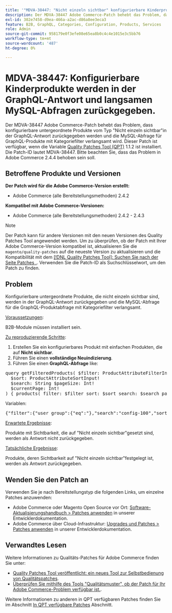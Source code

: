```yaml
---
title: '"MDVA-38447: "Nicht einzeln sichtbar" konfigurierbare Kinderprodukte werden in der GraphQL-Antwort und langsamen MySQL-Abfrage zurückgegeben."'
description: Der MDVA-38447 Adobe Commerce-Patch behebt das Problem, dass konfigurierbare untergeordnete Produkte vom Typ "Nicht einzeln sichtbar"in der GraphQL-Antwort zurückgegeben werden und die MySQL-Abfrage für GraphQL-Produkte mit Kategoriefilter verlangsamt wird. Dieser Patch ist verfügbar, wenn das [Quality Patches Tool (QPT)](/help/announcements/adobe-commerce-announcements/magento-quality-patches-released-new-tool-to-self-serve-quality-patches.md) 1.1.2 installiert ist. Die Patch-ID lautet MDVA-38447. Bitte beachten Sie, dass das Problem in Adobe Commerce 2.4.4 behoben sein soll.
exl-id: 302e7458-d9ea-466a-a2ac-d86a8ee3eca3
feature: B2B, GraphQL, Categories, Configuration, Products, Services
role: Admin
source-git-commit: 958179e0f3efe08e65ea8b0c4c4e1015e3c5bb76
workflow-type: tm+mt
source-wordcount: '487'
ht-degree: 0%

---
```


# MDVA-38447: Konfigurierbare Kinderprodukte werden in der GraphQL-Antwort und langsamen MySQL-Abfragen zurückgegeben.

Der MDVA-38447 Adobe Commerce-Patch behebt das Problem, dass konfigurierbare untergeordnete Produkte vom Typ &quot;Nicht einzeln sichtbar&quot;in der GraphQL-Antwort zurückgegeben werden und die MySQL-Abfrage für GraphQL-Produkte mit Kategoriefilter verlangsamt wird. Dieser Patch ist verfügbar, wenn die Variable [Quality Patches Tool (QPT)](/help/announcements/adobe-commerce-announcements/magento-quality-patches-released-new-tool-to-self-serve-quality-patches.md) 1.1.2 ist installiert. Die Patch-ID lautet MDVA-38447. Bitte beachten Sie, dass das Problem in Adobe Commerce 2.4.4 behoben sein soll.

## Betroffene Produkte und Versionen

**Der Patch wird für die Adobe Commerce-Version erstellt:**

* Adobe Commerce (alle Bereitstellungsmethoden) 2.4.2

**Kompatibel mit Adobe Commerce-Versionen:**

* Adobe Commerce (alle Bereitstellungsmethoden) 2.4.2 - 2.4.3

>[!NOTE]
>
>Der Patch kann für andere Versionen mit den neuen Versionen des Quality Patches Tool angewendet werden. Um zu überprüfen, ob der Patch mit Ihrer Adobe Commerce-Version kompatibel ist, aktualisieren Sie die `magento/quality-patches` auf die neueste Version zu aktualisieren und die Kompatibilität mit dem [[!DNL Quality Patches Tool]: Suchen Sie nach der Seite Patches .](https://devdocs.magento.com/quality-patches/tool.html#patch-grid). Verwenden Sie die Patch-ID als Suchschlüsselwort, um den Patch zu finden.

## Problem

Konfigurierbare untergeordnete Produkte, die nicht einzeln sichtbar sind, werden in der GraphQL-Antwort zurückgegeben und die MySQL-Abfrage für die GraphQL-Produktabfrage mit Kategoriefilter verlangsamt.

<u>Voraussetzungen</u>:

B2B-Module müssen installiert sein.

<u>Zu reproduzierende Schritte</u>:

1. Erstellen Sie ein konfigurierbares Produkt mit einfachen Produkten, die auf **Nicht sichtbar**.
1. Führen Sie einen **vollständige Neuindizierung**.
1. Führen Sie einen **GraphQL-Abfrage** like:

<pre>query getFilteredProducts( $filter: ProductAttributeFilterInput!
  $sort: ProductAttributeSortInput!
  $search: String $pageSize: Int!
  $currentPage: Int!
) { products( filter: $filter sort: $sort search: $search pageSize: $pageSize currentPage: $currentPage ) { total_count page_info { total_pages current_page page_size } items { name sku } }</pre>

Variablen:

<pre>{"filter":{"user_group":{"eq":"},"search":"config-100","sort":{},"pageSize":200,"currentPage":1}
</pre>

<u>Erwartete Ergebnisse</u>:

Produkte mit Sichtbarkeit, die auf &quot;Nicht einzeln sichtbar&quot;gesetzt sind, werden als Antwort nicht zurückgegeben.

<u>Tatsächliche Ergebnisse</u>:

Produkte, deren Sichtbarkeit auf &quot;Nicht einzeln sichtbar&quot;festgelegt ist, werden als Antwort zurückgegeben.

## Wenden Sie den Patch an

Verwenden Sie je nach Bereitstellungstyp die folgenden Links, um einzelne Patches anzuwenden:

* Adobe Commerce oder Magento Open Source vor Ort: [Software-Aktualisierungshandbuch > Patches anwenden](https://devdocs.magento.com/guides/v2.4/comp-mgr/patching/mqp.html) in unserer Entwicklerdokumentation.
* Adobe Commerce über Cloud-Infrastruktur: [Upgrades und Patches > Patches anwenden](https://devdocs.magento.com/cloud/project/project-patch.html) in unserer Entwicklerdokumentation.

## Verwandtes Lesen

Weitere Informationen zu Qualitäts-Patches für Adobe Commerce finden Sie unter:

* [Quality Patches Tool veröffentlicht: ein neues Tool zur Selbstbedienung von Qualitätspatches](/help/announcements/adobe-commerce-announcements/magento-quality-patches-released-new-tool-to-self-serve-quality-patches.md).
* [Überprüfen Sie mithilfe des Tools &quot;Qualitätsmuster&quot;, ob der Patch für Ihr Adobe Commerce-Problem verfügbar ist.](/help/support-tools/patches-available-in-qpt-tool/check-patch-for-magento-issue-with-magento-quality-patches.md).

Weitere Informationen zu anderen in QPT verfügbaren Patches finden Sie im Abschnitt [In QPT verfügbare Patches](https://support.magento.com/hc/en-us/sections/360010506631-Patches-available-in-QPT-tool-) Abschnitt.
